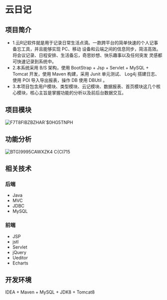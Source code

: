 # 云日记

## 项目简介
- 1.云R记软件就是用于记录日常生活点滴。一款跨平台的简单快速的个人记事备忘工具，并且能够实现 PC、移动 设备和云端之间的信息同步，简洁高效。将会议记录、日程安排、生活备忘，奇思妙想、快乐趣事以及任何突发 灵感都可快速记录到系统中。
- 2.本系统采用 B/S 架构，使用 BootStrap + Jsp + Servlet + MySQL + Tomcat 开发，使用 Maven 构建，采用 Junit 单元测试、 Log4j 搭建日志、使用 POI 导入导出报表，操作 DB 使用 DBUtil 。
- 3.本项目包含用户模块、类型模块、云记模块、数据报表、首页模块这几个核心模块，核心主旨是掌握功能的分析以及前后台数据交互。

## 项目模块
![F7T8FIBZBZHAR`$0HG5TNPH](https://github.com/xiaoma005200/yun_note/assets/102530019/6a315e30-4af8-44fe-bd2b-f093335d0bc5)

## 功能分析
![BTG)9995CAWXZK4 C{CI715](https://github.com/xiaoma005200/yun_note/assets/102530019/60cd3772-2c74-4a24-9a0f-077fae2fa285)

## 相关技术
### 后端
- Java
- MVC
- JDBC
- MySQL
### 前端
- JSP
- jstl
- Servlet
- jQuery
- Ueditor
- Echarts

## 开发环境
IDEA + Maven + MySQL + JDK8 + Tomcat8



